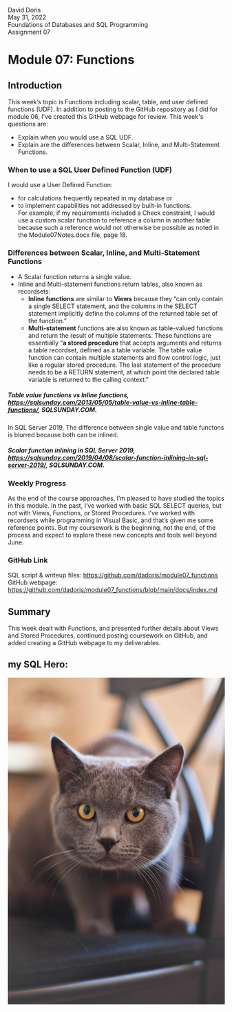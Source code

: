 David Doris<br/>
May  31, 2022<br/>
Foundations of Databases and SQL Programming<br/>
Assignment 07<br/>

# Module 07: Functions
## Introduction
This week’s topic is Functions including scalar, table, and user defined functions (UDF).  In addition to posting to the GitHub repository as I did for module 06, I've  created this GitHub webpage for review.  This week's questions are:
- Explain when you would use a SQL UDF.<br/>
- Explain are the differences between Scalar, Inline, and Multi-Statement Functions.<br/>

### When to use a SQL User Defined Function (UDF)
I would use a User Defined Function: 
- for calculations frequently repeated in my database or 
- to implement capabilities not addressed by built-in functions.  
For example, if my requirements included a Check constraint, I would use a custom scalar function to reference a column in another table because such a reference would not otherwise be possible as noted in the Module07Notes.docx file, page 18.

### Differences between Scalar, Inline, and Multi-Statement Functions
- A Scalar function returns a single value.
- Inline and Multi-statement functions return tables, also known as recordsets:
  - **Inline functions** are similar to **Views** because they “can only contain a single SELECT statement, and the columns in the SELECT statement implicitly define the columns of the returned table set of the function.”
  - **Multi-statement** functions are also known as table-valued functions and return the result of multiple statements.  These functions are essentially “**a stored procedure** that accepts arguments and returns a table recordset, defined as a table variable. The table value function can contain multiple statements and flow control logic, just like a regular stored procedure. The last statement of the procedure needs to be a RETURN statement, at which point the declared table variable is returned to the calling context.” 
##### Table value functions vs Inline functions, https://sqlsunday.com/2013/05/05/table-value-vs-inline-table-functions/, SQLSUNDAY.COM. 
In SQL Server 2019, The difference between single value and table functons is blurred because both can be inlined. 
##### Scalar function inlining in SQL Server 2019, https://sqlsunday.com/2019/04/08/scalar-function-inlining-in-sql-server-2019/, SQLSUNDAY.COM.
  
### Weekly Progress 
As the end of the course approaches, I’m pleased to have studied the topics in this module.  In the past, I’ve worked with basic SQL SELECT queries, but not with Views, Functions, or Stored Procedures.  I’ve worked with recordsets while programming in Visual Basic, and that’s given me some reference points.  But my coursework is the beginning, not the end, of the process and expect to explore these new concepts and tools well beyond June. 

### GitHub Link
SQL script & writeup files: https://github.com/dadoris/module07_functions
GitHub webpage: https://github.com/dadoris/module07_functions/blob/main/docs/index.md

## Summary 
This week dealt with Functions, and presented further details about Views and Stored Procedures,  continued posting coursework on GitHub, and added creating a GitHub webpage to my deliverables.  

## my SQL Hero:
![this is my sql hero:](pexels-public-domain-pictures-68136.jpg)

